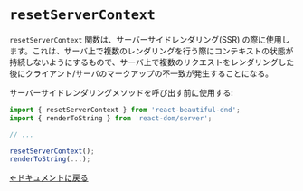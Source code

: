# `resetServerContext`

`resetServerContext` 関数は、サーバーサイドレンダリング(SSR) の際に使用します。これは、サーバ上で複数のレンダリングを行う際にコンテキストの状態が持続しないようにするもので、サーバ上で複数のリクエストをレンダリングした後にクライアント/サーバのマークアップの不一致が発生することになる。

サーバーサイドレンダリングメソッドを呼び出す前に使用する:

```js
import { resetServerContext } from 'react-beautiful-dnd';
import { renderToString } from 'react-dom/server';

// ...

resetServerContext();
renderToString(...);
```

[←ドキュメントに戻る](/README.md#documentation-)
